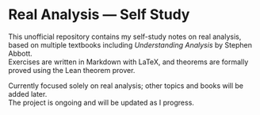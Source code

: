 # Real Analysis — Self Study

This unofficial repository contains my self-study notes on real analysis, based on multiple textbooks including *Understanding Analysis* by Stephen Abbott.  
Exercises are written in Markdown with LaTeX, and theorems are formally proved using the Lean theorem prover.

Currently focused solely on real analysis; other topics and books will be added later.  
The project is ongoing and will be updated as I progress.
